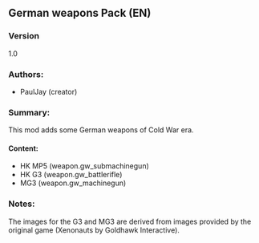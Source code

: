 ## German weapons Pack (EN)

### Version
1.0

### Authors:
- PaulJay (creator)



### Summary:
This mod adds some German weapons of Cold War era.

#### Content:
- HK MP5 (weapon.gw_submachinegun)
- HK G3  (weapon.gw_battlerifle)
- MG3    (weapon.gw_machinegun)

### Notes:
The images for the G3 and MG3 are derived from images provided by the original game (Xenonauts by Goldhawk Interactive).
